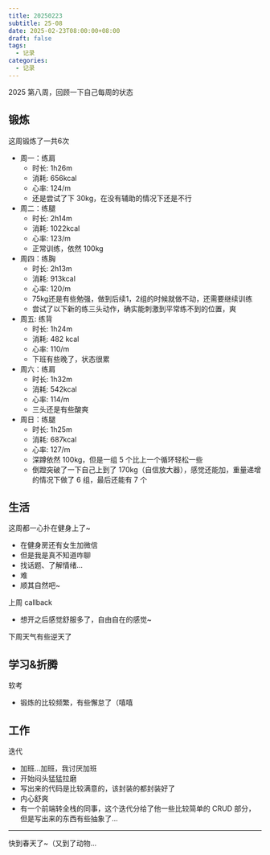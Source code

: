 ```yaml
---
title: 20250223
subtitle: 25-08
date: 2025-02-23T08:00:00+08:00
draft: false
tags:
  - 记录
categories:
  - 记录
---
```


2025 第八周，回顾一下自己每周的状态

## 锻炼

这周锻炼了一共6次

* 周一：练肩
  * 时长: 1h26m
  * 消耗: 656kcal
  * 心率: 124/m
  * 还是尝试了下 30kg，在没有辅助的情况下还是不行
* 周二：练腿
  * 时长: 2h14m
  * 消耗: 1022kcal
  * 心率: 123/m
  * 正常训练，依然 100kg
* 周四：练胸
  * 时长: 2h13m
  * 消耗: 913kcal
  * 心率: 120/m
  * 75kg还是有些勉强，做到后续1，2组的时候就做不动，还需要继续训练
  * 尝试了以下新的练三头动作，确实能刺激到平常练不到的位置，爽
* 周五: 练背
  * 时长: 1h24m
  * 消耗: 482 kcal
  * 心率: 110/m
  * 下班有些晚了，状态很累
* 周六：练肩
  * 时长: 1h32m
  * 消耗: 542kcal
  * 心率: 114/m
  * 三头还是有些酸爽
* 周日：练腿
  * 时长: 1h25m
  * 消耗: 687kcal
  * 心率: 127/m
  * 深蹲依然 100kg，但是一组 5 个比上一个循环轻松一些
  * 倒蹬突破了一下自己上到了 170kg（自信放大器），感觉还能加，重量递增的情况下做了 6 组，最后还能有 7 个

## 生活

这周都一心扑在健身上了~

* 在健身房还有女生加微信
* 但是我是真不知道咋聊
* 找话题、了解情绪...
* 难
* 顺其自然吧~

上周 callback

* 想开之后感觉舒服多了，自由自在的感觉~

下周天气有些逆天了

## 学习&折腾

软考

* 锻炼的比较频繁，有些懈怠了（嘻嘻

## 工作

迭代

* 加班...加班，我讨厌加班
* 开始闷头猛猛拉磨
* 写出来的代码是比较满意的，该封装的都封装好了
* 内心舒爽
* 有一个前端转全栈的同事，这个迭代分给了他一些比较简单的 CRUD 部分，但是写出来的东西有些抽象了...

---

快到春天了~（又到了动物...
